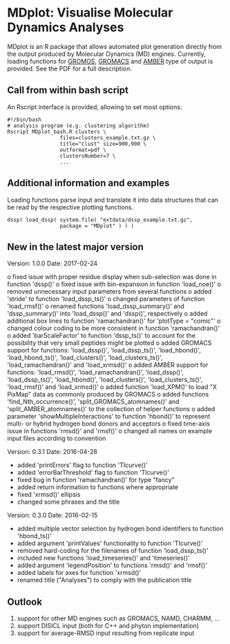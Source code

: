 # MDplot: Visualise Molecular Dynamics Analyses
MDplot is an R package that allows automated plot generation directly from the output produced by Molecular Dynamics (MD) engines. Currently, loading functions for [GROMOS](http://www.gromos.net), [GROMACS](http://www.gromacs.org) and [AMBER](http://www.ambermd.org) type of output is provided. See the PDF for a full description.

## Call from within bash script
An Rscript interface is provided, allowing to set most options:
```
#!/bin/bash
# analysis program (e.g. clustering algorithm)
Rscript MDplot_bash.R clusters \
                 files=clusters_example.txt.gz \
                 title="clust" size=900,900 \
                 outformat=pdf \
                 clustersNumber=7 \
                 ...
```

## Additional information and examples
Loading functions parse input and translate it into data structures that can be read by the respective plotting functions.

```
dssp( load_dssp( system.file( "extdata/dssp_example.txt.gz",
                 package = "MDplot" ) ) )
```

## New in the latest major version
Version: 1.0.0
Date: 2017-02-24

o fixed issue with proper residue display when sub-selection was done in function 'dssp()'
o fixed issue with bin-expansion in function 'load_noe()'
o removed unnecessary input parameters from several functions
o added 'stride' to function 'load_dssp_ts()'
o changed parameters of function 'load_rmsf()'
o renamed functions 'load_dssp_summary()' and 'dssp_summary()' into
  'load_dssp()' and 'dssp()', respectively
o added additional box lines to function 'ramachandran()' for
  'plotType = "comic"'
o changed colour coding to be more consistent in function 'ramachandran()'
o added 'barScaleFactor' to function 'dssp_ts()' to account for the
  possibility that very small peptides might be plotted
o added GROMACS support for functions: 'load_dssp()', 'load_dssp_ts()',
  'load_hbond()', 'load_hbond_ts()', 'load_clusters()',
  'load_clusters_ts()', 'load_ramachandran()' and 'load_xrmsd()'
o added AMBER support for functions: 'load_rmsd()', 'load_ramachandran()',
  'load_dssp()', 'load_dssp_ts()', 'load_hbond()', 'load_clusters()',
  'load_clusters_ts()', 'load_rmsf()' and 'load_xrmsd()'
o added function 'load_XPM()' to load "X PixMap" data as commonly
  produced by GROMACS
o added functions 'find_Nth_occurrence()', 'split_GROMACS_atomnames()' and
  'split_AMBER_atomnames()' to the collection of helper functions
o added parameter 'showMultipleInteractions' to function 'hbond()' to
  represent multi- or hybrid hydrogen bond donors and acceptors
o fixed time-axis issue in functions 'rmsd()' and 'rmsf()'
o changed all names on example input files according to convention

Version: 0.3.1
Date: 2016-04-28

* added 'printErrors' flag to function 'TIcurve()'
* added 'errorBarThreshold' flag to function 'TIcurve()'
* fixed bug in function 'ramachandran()' for type "fancy"
* added return information to functions where appropriate
* fixed 'xrmsd()' ellipsis
* changed some phrases and the title

Version: 0.3.0
Date: 2016-02-15

* added multiple vector selection by hydrogen bond identifiers to function 'hbond_ts()'
* added argument 'printValues' functionality to function 'TIcurve()'
* removed hard-coding for the filenames of function 'load_dssp_ts()'
* included new functions 'load_timeseries()' and 'timeseries()'
* added argument 'legendPosition' to functions 'rmsd()' and 'rmsf()'
* added labels for axes for function 'xrmsd()'
* renamed title ("Analyses") to comply with the publication title

## Outlook
1. support for other MD engines such as GROMACS, NAMD, CHARMM, ...
2. support DISICL input (both for C++ and phyton implementation)
3. support for average-RMSD input resulting from replicate input
